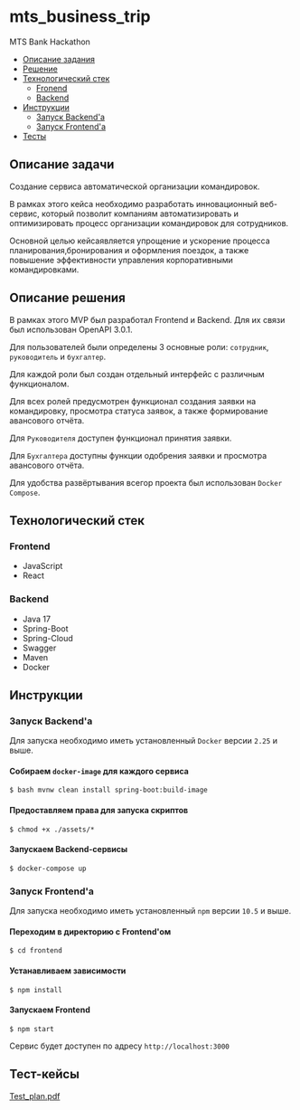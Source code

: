 # mts_business_trip
MTS Bank Hackathon

* [Описание задания](#task)
* [Решение](#solution)
* [Технологический стек](#tech_stack)
  * [Fronend](#front_stack)
  * [Backend](#back_stack)
* [Инструкции](#instruction)
    * [Запуск Backend'а](#start_backend)
    * [Запуск Frontend'а](#start_front)
* [Тесты](#test_cases)


## <a name="task"></a> Описание задачи
Создание сервиса автоматической организации командировок.

В рамках этого кейса необходимо разработать инновационный веб-сервис, который позволит компаниям 
автоматизировать и оптимизировать процесс организации командировок для сотрудников. 

Основной целью кейсаявляется упрощение и ускорение процесса планирования,бронирования и оформления поездок, а также повышение эффективности управления корпоративными командировками.

## <a name="solution"></a> Описание решения
В рамках этого MVP был разработал Frontend и Backend. Для их связи был использован OpenAPI 3.0.1.

Для пользователей были определены 3 основные роли: `сотрудник`, `руководитель` и `бухгалтер`. 

Для каждой роли был создан отдельный интерфейс с различным функционалом. 

Для всех ролей предусмотрен функционал создания заявки на командировку, просмотра статуса заявок,
а также формирование авансового отчёта. 

Для `Руководителя` доступен функционал принятия заявки. 

Для `Бухгалтера` доступны функции одобрения заявки и просмотра авансового отчёта.

Для удобства развёртывания всегор проекта был использован `Docker Compose`.

## <a name="tech_stack"></a> Технологический стек
### <a name="front_stack"></a> Frontend
* JavaScript
* React
### <a name="back_stack"></a> Backend
* Java 17
* Spring-Boot
* Spring-Cloud
* Swagger
* Maven
* Docker

## <a name="instruction"></a> Инструкции
### <a name="start_backend"></a> Запуск Backend'а
Для запуска необходимо иметь установленный `Docker` версии `2.25` и выше. 
#### Собираем `docker-image` для каждого сервиса
    $ bash mvnw clean install spring-boot:build-image
#### Предоставляем права для запуска скриптов
    $ chmod +x ./assets/*
#### Запускаем Backend-сервисы
    $ docker-compose up

### <a name="start_front"></a> Запуск Frontend'а
Для запуска необходимо иметь установленный `npm` версии `10.5` и выше.
#### Переходим в директорию с Frontend'ом
    $ cd frontend
#### Устанавливаем зависимости
    $ npm install
#### Запускаем Frontend
    $ npm start
Сервис будет доступен по адресу `http://localhost:3000`
## <a name="test_cases"></a> Тест-кейсы
[Test_plan.pdf](tech_documentation%2FTest_plan.pdf)
